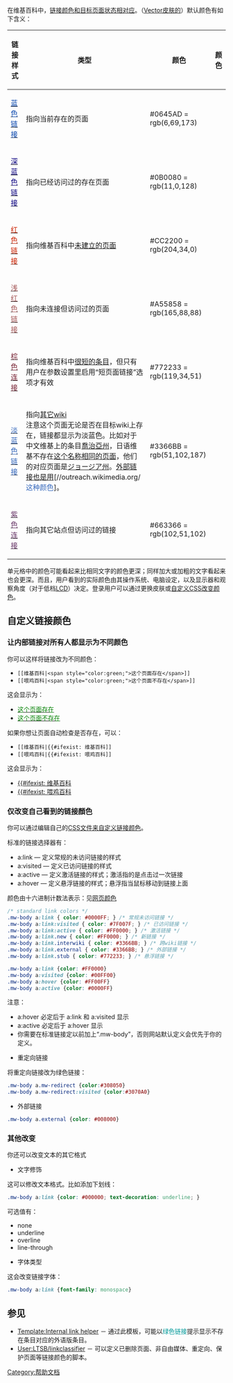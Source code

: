 在维基百科中，[链接颜色和目标页面状态相对应](https://zh.wikipedia.org/wiki/WP:LINK "wikilink")。（[Vector皮肤的](https://zh.wikipedia.org/wiki/Help:皮肤 "wikilink")）默认颜色有如下含义：

<table>
<thead>
<tr class="header">
<th><p>链接样式</p></th>
<th><p>类型</p></th>
<th><p>颜色</p></th>
<th><p>颜色</p></th>
</tr>
</thead>
<tbody>
<tr class="odd">
<td><p><a href="https://zh.wikipedia.org/wiki/Wikipedia:链接" title="wikilink"><span style="color: #0645AD;">蓝色链接</span></a></p></td>
<td><p>指向当前存在的页面</p></td>
<td><p>#0645AD = rgb(6,69,173)</p></td>
<td></td>
</tr>
<tr class="even">
<td><p><a href="https://zh.wikipedia.org/wiki/Wikipedia:首页" title="wikilink"><span style="color: #0B0080;">深蓝色链接</span></a></p></td>
<td><p>指向已经访问过的存在页面</p></td>
<td><p>#0B0080 = rgb(11,0,128)</p></td>
<td></td>
</tr>
<tr class="odd">
<td><p><a href="https://zh.wikipedia.org/wiki/这篇条目不存在" title="wikilink"><span style="color: #CC2200;">红色链接</span></a></p></td>
<td><p>指向维基百科中<a href="https://zh.wikipedia.org/wiki/Wikipedia:REDLINK" title="wikilink">未建立的页面</a></p></td>
<td><p>#CC2200 = rgb(204,34,0)</p></td>
<td></td>
</tr>
<tr class="even">
<td><p><a href="https://zh.wikipedia.org/wiki/这篇条目也不存在" title="wikilink"><span style="color: #A55858">浅红色链接</span></a></p></td>
<td><p>指向未连接但访问过的页面</p></td>
<td><p>#A55858 = rgb(165,88,88)</p></td>
<td></td>
</tr>
<tr class="odd">
<td><p><a href="../Page/九色鹿.md" title="wikilink"><span style="color: #772233">棕色连接</span></a></p></td>
<td><p>指向维基百科中<a href="https://zh.wikipedia.org/wiki/WP:STUB" title="wikilink">很短的条目</a>，但只有用户在参数设置里启用“短页面链接”选项才有效</p></td>
<td><p>#772233 = rgb(119,34,51)</p></td>
<td></td>
</tr>
<tr class="even">
<td><p><a href="https://zh.wikipedia.org/wiki/wikt:链接" title="wikilink"><span style="color: #3366BB">淡蓝色链接</span></a></p></td>
<td><p>指向<a href="https://zh.wikipedia.org/wiki/Help:跨语言链接" title="wikilink">其它wiki</a><br />
注意这个页面无论是否在目标wiki上存在，链接都显示为淡蓝色。比如对于中文维基上的条目<a href="../Page/喬治亞州.md" title="wikilink">喬治亞州</a>，日语维基不存在<a href="https://zh.wikipedia.org/wiki/:ja:喬治亞州" title="wikilink">这个名称相同的页面</a>，他们的对应页面是<a href="https://zh.wikipedia.org/wiki/:ja:ジョージア州" title="wikilink">ジョージア州</a>。<a href="https://zh.wikipedia.org/wiki/WP:EL" title="wikilink">外部链接也是用</a>[//outreach.wikimedia.org/ <span style="color: #3366BB">这种颜色</span>]。</p></td>
<td><p>#3366BB = rgb(51,102,187)</p></td>
<td></td>
</tr>
<tr class="odd">
<td><p><a href="https://zh.wikipedia.org/wiki/wikt:" title="wikilink"><span style="color: #663366">紫色连接</span></a></p></td>
<td><p>指向其它站点但访问过的链接</p></td>
<td><p>#663366 = rgb(102,51,102)</p></td>
<td></td>
</tr>
</tbody>
</table>

单元格中的颜色可能看起来比相同文字的颜色更深；同样加大或加粗的文字看起来也会更深。而且，用户看到的实际颜色由其操作系统、电脑设定，以及显示器和观察角度（对于低档[LCD](https://zh.wikipedia.org/wiki/LCD "wikilink")）决定。登录用户可以通过更换皮肤或[自定义CSS改变颜色](https://zh.wikipedia.org/wiki/:en:Wikipedia:Customisation "wikilink")。

## 自定义链接颜色

### 让内部链接对所有人都显示为不同颜色

你可以这样将链接改为不同颜色：

  - `[[维基百科|<span style="color:green;">这个页面存在</span>]]`
  - `[[喂鸡百科|<span style="color:green;">这个页面不存在</span>]]`

这会显示为：

  - [<span style="color: green;">这个页面存在</span>](../Page/维基百科.md "wikilink")
  - [<span style="color: green;">这个页面不存在</span>](https://zh.wikipedia.org/wiki/喂鸡百科 "wikilink")

如果你想让页面自动检查是否存在，可以：

  - `[[维基百科|{{#ifexist: 维基百科]]`
  - `[[喂鸡百科|{{#ifexist: 喂鸡百科]]`

这会显示为：

  - [{{\#ifexist: 维基百科](../Page/维基百科.md "wikilink")
  - [{{\#ifexist: 喂鸡百科](https://zh.wikipedia.org/wiki/喂鸡百科 "wikilink")

### 仅改变自己看到的链接顏色

你可以通过编辑自己的[CSS文件来自定义链接颜色](https://zh.wikipedia.org/wiki/Special:MyPage/skin.css "wikilink")。

标准的链接选择器有：

  - a:link — 定义常规的未访问链接的样式
  - a:visited — 定义已访问链接的样式
  - a:active — 定义激活链接的样式；激活指的是点击过一次链接
  - a:hover — 定义悬浮链接的样式；悬浮指当鼠标移动到链接上面

颜色由十六进制计数法表示：见[网页颜色](https://zh.wikipedia.org/wiki/网页颜色 "wikilink")

``` css
/* standard link colors */
.mw-body a:link { color: #0000FF; } /* 常规未访问链接 */
.mw-body a:link:visited { color: #7F007F; } /* 已访问链接 */
.mw-body a:link:active { color: #FF0000; } /* 激活链接 */
.mw-body a:link.new { color: #FF0000; } /* 新链接 */
.mw-body a:link.interwiki { color: #3366BB; } /* 跨wiki链接 */
.mw-body a:link.external { color: #3366BB; } /* 外部链接 */
.mw-body a:link.stub { color: #772233; } /* 悬浮链接 */

.mw-body a:link {color: #FF0000}
.mw-body a:visited {color: #00FF00}
.mw-body a:hover {color: #FF00FF}
.mw-body a:active {color: #0000FF}
```

注意：

  - a:hover 必定后于 a:link 和 a:visited 显示
  - a:active 必定后于 a:hover 显示
  - 你需要在标准链接定以前加上“.mw-body”，否则网站默认定义会优先于你的定义。

<!-- end list -->

  - 重定向链接

将重定向链接改为绿色链接：

``` css
.mw-body a.mw-redirect {color:#308050}
.mw-body a.mw-redirect:visited {color:#3070A0}
```

  - 外部链接

<!-- end list -->

``` css
.mw-body a.external {color: #008000}
```

### 其他改变

你还可以改变文本的其它格式

  - 文字修饰

这可以修改文本格式。比如添加下划线：

``` css
.mw-body a:link {color: #000000; text-decoration: underline; }
```

可选值有：

  - none
  - underline
  - overline
  - line-through

<!-- end list -->

  - 字体类型

这会改变链接字体：

``` css
.mw-body a:link {font-family: monospace}
```

## 参见

  - [Template:Internal link helper](https://zh.wikipedia.org/wiki/Template:Internal_link_helper "wikilink") － 通过此模板，可能以<span style="color: #099;">绿色链接</span>提示显示不存在条目对应的外语版条目。
  - [User:LTSB/linkclassifier](https://zh.wikipedia.org/wiki/User:LTSB/linkclassifier "wikilink") － 可以定义已删除页面、非自由媒体、重定向、保护页面等链接颜色的脚本。

[Category:帮助文档](https://zh.wikipedia.org/wiki/Category:帮助文档 "wikilink")